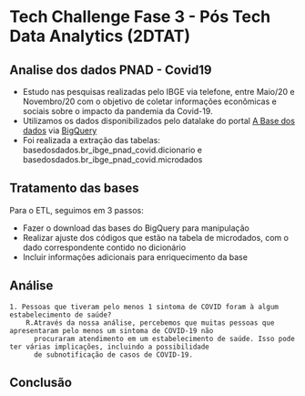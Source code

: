 # Tech Challenge Fase 3 - Pós Tech Data Analytics (2DTAT)

## Analise dos dados PNAD - Covid19

- Estudo nas pesquisas realizadas pelo IBGE via telefone, entre Maio/20 e Novembro/20 com o objetivo de coletar informações econômicas e sociais sobre o impacto da pandemia da Covid-19.
- Utilizamos os dados disponibilizados pelo datalake do portal [A Base dos dados](https://basedosdados.org/) via [BigQuery](https://basedosdados.org/dataset/c747a59f-b695-4d19-82e4-fef703e74c17?table=5894e1ac-dc08-465d-91a3-703683da85ba)
- Foi realizada a extração das tabelas: basedosdados.br_ibge_pnad_covid.dicionario e basedosdados.br_ibge_pnad_covid.microdados

## Tratamento das bases

  Para o ETL, seguimos em 3 passos:

- Fazer o download das bases do BigQuery para manipulação
- Realizar ajuste dos códigos que estão na tabela de microdados, com o dado correspondente contido no dicionário
- Incluir informações adicionais para enriquecimento da base

## Análise

    1. Pessoas que tiveram pelo menos 1 sintoma de COVID foram à algum estabelecimento de saúde?
        R.Através da nossa análise, percebemos que muitas pessoas que apresentaram pelo menos um sintoma de COVID-19 não 
          procuraram atendimento em um estabelecimento de saúde. Isso pode ter várias implicações, incluindo a possibilidade 
          de subnotificação de casos de COVID-19.
## Conclusão
